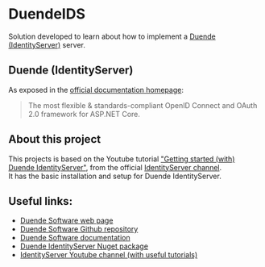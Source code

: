 # DuendeIDS

Solution developed to learn about how to implement a [Duende (IdentityServer)](https://duendesoftware.com/) server.

## Duende (IdentityServer)

As exposed in the [official documentation homepage](https://docs.duendesoftware.com/identityserver/v6):

> The most flexible & standards-compliant OpenID Connect and OAuth 2.0 framework for ASP.NET Core.

## About this project

This projects is based on the Youtube tutorial ["Getting started (with) Duende IdentityServer"](https://youtu.be/bflMEJDrmFw), from the official [IdentityServer channel](https://www.youtube.com/channel/UCCr3f5a3NBbci6PxljT9VbQ).<br/>
It has the basic installation and setup for Duende IdentityServer.

## Useful links:

- [Duende Software web page](https://duendesoftware.com/)
- [Duende Software Github repository](https://github.com/DuendeSoftware/IdentityServer)
- [Duende Software documentation](https://docs.duendesoftware.com/identityserver/v6)
- [Duende IdentityServer Nuget package](https://www.nuget.org/packages/Duende.IdentityServer)
- [IdentityServer Youtube channel (with useful tutorials)](https://www.youtube.com/channel/UCCr3f5a3NBbci6PxljT9VbQ)
